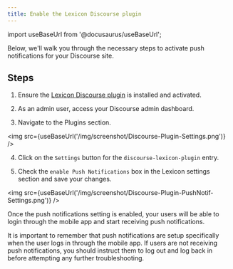 ```yaml
---
title: Enable the Lexicon Discourse plugin
---
```


import useBaseUrl from '@docusaurus/useBaseUrl';

<head>
    <link rel="preload" as="image" href={useBaseUrl('/img/screenshot/Discourse-Plugin-Settings.png')}/>
    <link rel="preload" as="image" href={useBaseUrl('/img/screenshot/Discourse-Plugin-PushNotif-Settings.png')}/>
</head>

Below, we'll walk you through the necessary steps to activate push notifications for your Discourse site.

## Steps

1. Ensure the [Lexicon Discourse plugin](../../discourse-plugin-installation.md) is installed and activated.

1. As an admin user, access your Discourse admin dashboard.

1. Navigate to the Plugins section.

<img src={useBaseUrl('/img/screenshot/Discourse-Plugin-Settings.png')} />

4. Click on the `Settings` button for the `discourse-lexicon-plugin` entry.

5. Check the `enable Push Notifications` box in the Lexicon settings section and save your changes.

<img src={useBaseUrl('/img/screenshot/Discourse-Plugin-PushNotif-Settings.png')} />

Once the push notifications setting is enabled, your users will be able to login through the mobile app and start receiving push notifications.

It is important to remember that push notifications are setup specifically when the user logs in through the mobile app. If users are not receiving push notifications, you should instruct them to log out and log back in before attempting any further troubleshooting.
